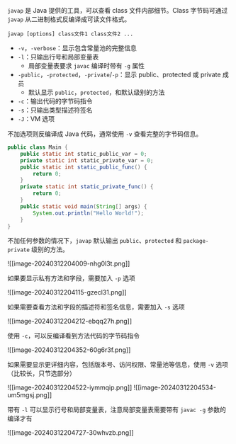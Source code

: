 `javap` 是 Java 提供的工具，可以查看 class 文件内部细节。Class 字节码可通过 `javap` 从二进制格式反编译成可读文件格式。

```shell
javap [options] class文件1 class文件2 ...
```

* `-v`，`-verbose`：显示包含常量池的完整信息
* `-l`：只输出行号和局部变量表
    * 局部变量表要求 `javac` 编译时带有 `-g` 属性
* `-public`，`-protected`，`-private`/`-p`：显示 public、protected 或 private 成员
    * 默认显示 `public`，`protected`，和默认级别的方法
* `-c`：输出代码的字节码指令
* `-s`：只输出类型描述符签名
* `-J`：VM 选项

不加选项则反编译成 Java 代码，通常使用 `-v` 查看完整的字节码信息。

```java title:示例代码
public class Main {
    public static int static_public_var = 0;
    private static int static_private_var = 0;
    public static int static_public_func() {
        return 0;
    }
    private static int static_private_func() {
        return 0;
    }
    public static void main(String[] args) {
        System.out.println("Hello World!");
    }
}
```

不加任何参数的情况下，`javap` 默认输出 `public`、`protected` 和 `package-private` 级别的方法。

![[image-20240312204009-nhg0l3t.png]]

如果要显示私有方法和字段，需要加入 `-p` 选项

![[image-20240312204115-gzecl31.png]]

如果需要查看方法和字段的描述符和签名信息，需要加入 `-s` 选项

![[image-20240312204212-ebqq27h.png]]

使用 `-c`，可以反编译看到方法代码的字节码指令

![[image-20240312204352-60g6r3f.png]]

如果需要显示更详细内容，包括版本号、访问权限、常量池等信息，使用 `-v` 选项（比较长，只节选部分）

![[image-20240312204522-iymmqip.png]]
![[image-20240312204534-um5mgsj.png]]

带有 `-l` 可以显示行号和局部变量表，注意局部变量表需要带有 `javac -g` 参数的编译才有

![[image-20240312204727-30whvzb.png]]
